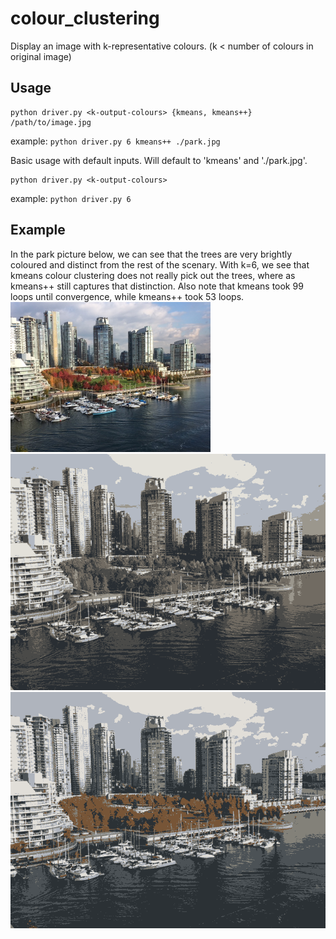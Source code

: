 # colour_clustering
Display an image with k-representative colours.  (k < number of colours in original image)

## Usage
```
python driver.py <k-output-colours> {kmeans, kmeans++} /path/to/image.jpg
```
example: `python driver.py 6 kmeans++ ./park.jpg`


Basic usage with default inputs.  Will default to 'kmeans' and './park.jpg'.
```
python driver.py <k-output-colours>
```
example: `python driver.py 6`

## Example
In the park picture below, we can see that the trees are very brightly coloured and distinct from the rest of the scenary.  With k=6, we see that kmeans colour clustering does not really pick out the trees, where as kmeans++ still captures that distinction.  Also note that kmeans took 99 loops until convergence, while kmeans++ took 53 loops.
<img src="https://github.com/m3ller/colour_clustering/blob/master/park.jpg" width="320">
![kmeans](https://github.com/m3ller/colour_clustering/blob/master/park_kmeans_99.png)
![kmeanspp](https://github.com/m3ller/colour_clustering/blob/master/park_kmeanspp_53.png)
